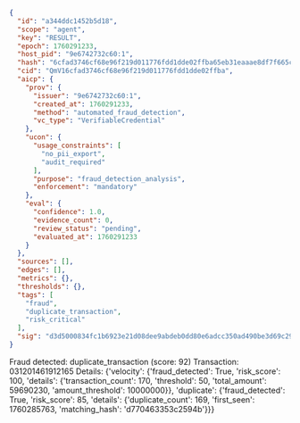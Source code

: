 ```json
{
  "id": "a344ddc1452b5d18",
  "scope": "agent",
  "key": "RESULT",
  "epoch": 1760291233,
  "host_pid": "9e6742732c60:1",
  "hash": "6cfad3746cf68e96f219d011776fdd1dde02ffba65eb31eaaae8df7f665c4dea",
  "cid": "QmV16cfad3746cf68e96f219d011776fdd1dde02ffba",
  "aicp": {
    "prov": {
      "issuer": "9e6742732c60:1",
      "created_at": 1760291233,
      "method": "automated_fraud_detection",
      "vc_type": "VerifiableCredential"
    },
    "ucon": {
      "usage_constraints": [
        "no_pii_export",
        "audit_required"
      ],
      "purpose": "fraud_detection_analysis",
      "enforcement": "mandatory"
    },
    "eval": {
      "confidence": 1.0,
      "evidence_count": 0,
      "review_status": "pending",
      "evaluated_at": 1760291233
    }
  },
  "sources": [],
  "edges": [],
  "metrics": {},
  "thresholds": {},
  "tags": [
    "fraud",
    "duplicate_transaction",
    "risk_critical"
  ],
  "sig": "d3d5000834fc1b6923e21d08dee9abdeb0dd80e6adcc350ad490be3d69c29ca9"
}
```

Fraud detected: duplicate_transaction (score: 92)
Transaction: 031201461912165
Details: {'velocity': {'fraud_detected': True, 'risk_score': 100, 'details': {'transaction_count': 170, 'threshold': 50, 'total_amount': 59690230, 'amount_threshold': 10000000}}, 'duplicate': {'fraud_detected': True, 'risk_score': 85, 'details': {'duplicate_count': 169, 'first_seen': 1760285763, 'matching_hash': 'd770463353c2594b'}}}